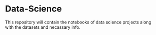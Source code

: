 # Data-Science
This repository will contain the notebooks of data science projects along with the datasets and necassary info.
